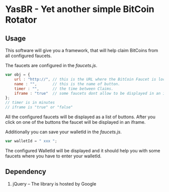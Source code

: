 # YasBR - Yet another simple BitCoin Rotator

## Usage
This software will give you a framework, that will help claim BitCoins from all configured faucets.

The faucets are configured in the _faucets.js_.

```javascript
var obj = {
	url : "http://", // this is the URL where the BitCoin Faucet is located
	name : "",       // this is the name of button.
	timer : "",      // the time between Claims.
	iframe : "true"  // some faucets dont allow to be displayed in an iFrame, this is configured here
};
// timer is in minutes
// iframe is "true" or "false"
```

All the configured faucets will be displayed as a list of buttons.
After you click on one of the buttons the faucet will be displayed in an iframe.

Additionally you can save your walletId in the _faucets.js_.
```javascript
var walletId = " xxx ";
```
The configured WalletId will be displayed and it should help you with some faucets where you have to enter your walletId.

## Dependency
1. jQuery – The library is hosted by Google
